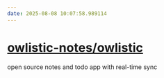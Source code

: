 ```yaml
---
date: 2025-08-08 10:07:58.989114
---
```


# [owlistic-notes/owlistic](https://github.com/owlistic-notes/owlistic)

open source notes and todo app with real-time sync